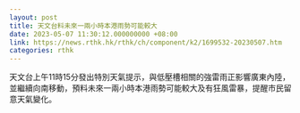 ```yaml
---
layout: post
title: 天文台料未來一兩小時本港雨勢可能較大
date: 2023-05-07 11:30:12.000000000 +08:00
link: https://news.rthk.hk/rthk/ch/component/k2/1699532-20230507.htm
categories: rthk
---
```


天文台上午11時15分發出特別天氣提示，與低壓槽相關的強雷雨正影響廣東內陸，並繼續向南移動，預料未來一兩小時本港雨勢可能較大及有狂風雷暴，提醒市民留意天氣變化。
